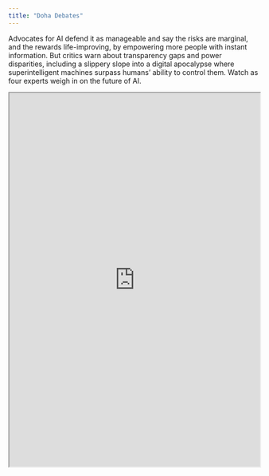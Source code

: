 ```yaml
---
title: "Doha Debates"
---
```


Advocates for AI defend it as manageable and say the risks are marginal, and the rewards life-improving, by empowering more people with instant information. But critics warn about transparency gaps and power disparities, including a slippery slope into a digital apocalypse where superintelligent machines surpass humans’ ability to control them. Watch as four experts weigh in on the future of AI.

<iframe height="750" width="100%" src="https://ewelton.github.io/ktest/wiki.html#Doha%20Debates"></iframe>
